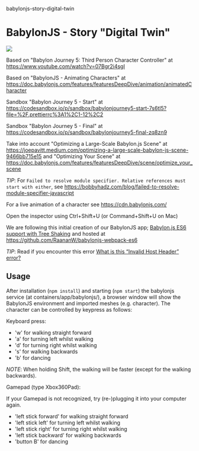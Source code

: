 babylonjs-story-digital-twin
# BabylonJS - Story "Digital Twin"

<a href="https://www.buymeacoffee.com/wvanheemstra"><img src="https://img.buymeacoffee.com/button-api/?text=Buy me a coffee&emoji=&slug=wvanheemstra&button_colour=FFDD00&font_colour=000000&font_family=Cookie&outline_colour=000000&coffee_colour=ffffff" /></a>

Based on "Babylon Journey 5: Third Person Character Controller" at https://www.youtube.com/watch?v=07Bgr2i4sgI

Based on "BabylonJS - Animating Characters" at https://doc.babylonjs.com/features/featuresDeepDive/animation/animatedCharacter

Sandbox "Babylon Journey 5 - Start" at https://codesandbox.io/p/sandbox/babylonjourney5-start-7s6tl5?file=%2F.prettierrc%3A1%2C1-12%2C2

Sandbox "Babylon Journey 5 - Final" at https://codesandbox.io/p/sandbox/babylonjourney5-final-zq8zn9

Take into account "Optimizing a Large-Scale Babylon.js Scene" at https://joepavitt.medium.com/optimizing-a-large-scale-babylon-js-scene-9466bb715e15 and "Optimizing Your Scene" at https://doc.babylonjs.com/features/featuresDeepDive/scene/optimize_your_scene

*TIP*: For ```Failed to resolve module specifier. Relative references must start with either```, see https://bobbyhadz.com/blog/failed-to-resolve-module-specifier-javascript

For a live animation of a character see https://cdn.babylonjs.com/ 

Open the inspector using Ctrl+Shift+U (or Command+Shift+U on Mac)

We are following this initial creation of our BabylonJS app; [Babylon.js ES6 support with Tree Shaking](https://doc.babylonjs.com/setup/frameworkPackages/es6Support) and hosted at https://github.com/RaananW/babylonjs-webpack-es6

*TIP*: Read if you encounter this error [What is this “Invalid Host Header” error?](https://medium.com/@AvinashBlaze/what-is-this-invalid-host-header-error-9cd760ae6d16)

## Usage

After installation (```npm install```) and starting (```npm start```) the babylonjs service (at containers/app/babylonjs/), a browser window will show the BabylonJS environment and imported meshes (e.g. character). The character can be controlled by keypress as follows:

Keyboard press:

- 'w' for walking straight forward
- 'a' for turning left whilst walking
- 'd' for turning right whilst walking
- 's' for walking backwards
- 'b' for dancing

*NOTE*: When holding Shift, the walking will be faster (except for the walking backwards).

Gamepad (type Xbox360Pad):

If your Gamepad is not recognized, try (re-)plugging it into your computer again.

- 'left stick forward' for walking straight forward
- 'left stick left' for turning left whilst walking
- 'left stick right' for turning right whilst walking
- 'left stick backward' for walking backwards
- 'button B' for dancing
